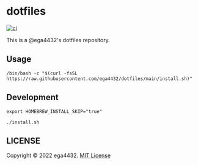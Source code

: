 # dotfiles

[![ci](https://github.com/ega4432/dotfiles/actions/workflows/ci.yaml/badge.svg)](https://github.com/ega4432/dotfiles/actions/workflows/ci.yaml)

This is a @ega4432's dotfiles repository.

## Usage

```shell
/bin/bash -c "$(curl -fsSL https://raw.githubusercontent.com/ega4432/dotfiles/main/install.sh)"
```

## Development

```shell
export HOMEBREW_INSTALL_SKIP="true"

./install.sh
```

## LICENSE

Copyright © 2022 ega4432.
[MIT License](https://github.com/ega4432/dotfiles/blob/main/LICENSE)

